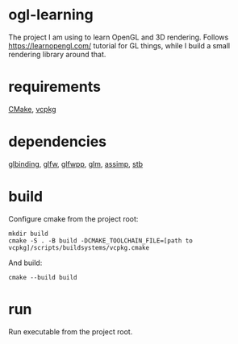 # ogl-learning
The project I am using to learn OpenGL and 3D rendering. Follows https://learnopengl.com/ tutorial for GL things, while I build a small rendering library around that.

# requirements

[CMake](https://cmake.org), [vcpkg](https://github.com/microsoft/vcpkg)

# dependencies

[glbinding](https://github.com/cginternals/glbinding),
[glfw](https://github.com/glfw/glfw),
[glfwpp](https://github.com/janekb04/glfwpp),
[glm](https://github.com/g-truc/glm),
[assimp](https://github.com/assimp/assimp),
[stb](https://github.com/nothings/stb)

# build

Configure cmake from the project root:

    mkdir build
    cmake -S . -B build -DCMAKE_TOOLCHAIN_FILE=[path to vcpkg]/scripts/buildsystems/vcpkg.cmake

And build:

    cmake --build build

# run

Run executable from the project root.
